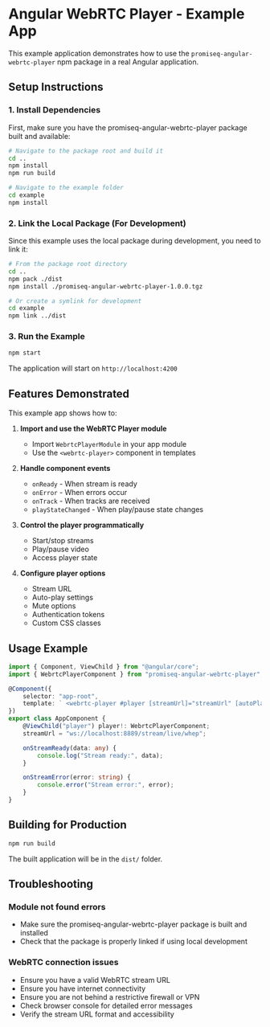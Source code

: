# Angular WebRTC Player - Example App

This example application demonstrates how to use the `promiseq-angular-webrtc-player` npm package in a real Angular application.

## Setup Instructions

### 1. Install Dependencies

First, make sure you have the promiseq-angular-webrtc-player package built and available:

```bash
# Navigate to the package root and build it
cd ..
npm install
npm run build

# Navigate to the example folder
cd example
npm install
```

### 2. Link the Local Package (For Development)

Since this example uses the local package during development, you need to link it:

```bash
# From the package root directory
cd ..
npm pack ./dist
npm install ./promiseq-angular-webrtc-player-1.0.0.tgz

# Or create a symlink for development
cd example
npm link ../dist
```

### 3. Run the Example

```bash
npm start
```

The application will start on `http://localhost:4200`

## Features Demonstrated

This example app shows how to:

1. **Import and use the WebRTC Player module**

    - Import `WebrtcPlayerModule` in your app module
    - Use the `<webrtc-player>` component in templates

2. **Handle component events**

    - `onReady` - When stream is ready
    - `onError` - When errors occur
    - `onTrack` - When tracks are received
    - `playStateChanged` - When play/pause state changes

3. **Control the player programmatically**

    - Start/stop streams
    - Play/pause video
    - Access player state

4. **Configure player options**
    - Stream URL
    - Auto-play settings
    - Mute options
    - Authentication tokens
    - Custom CSS classes

## Usage Example

```typescript
import { Component, ViewChild } from "@angular/core";
import { WebrtcPlayerComponent } from "promiseq-angular-webrtc-player";

@Component({
    selector: "app-root",
    template: ` <webrtc-player #player [streamUrl]="streamUrl" [autoPlay]="true" (onReady)="onStreamReady($event)" (onError)="onStreamError($event)"> </webrtc-player> `,
})
export class AppComponent {
    @ViewChild("player") player!: WebrtcPlayerComponent;
    streamUrl = "ws://localhost:8889/stream/live/whep";

    onStreamReady(data: any) {
        console.log("Stream ready:", data);
    }

    onStreamError(error: string) {
        console.error("Stream error:", error);
    }
}
```

## Building for Production

```bash
npm run build
```

The built application will be in the `dist/` folder.

## Troubleshooting

### Module not found errors

-   Make sure the promiseq-angular-webrtc-player package is built and installed
-   Check that the package is properly linked if using local development

### WebRTC connection issues

-   Ensure you have a valid WebRTC stream URL
-   Ensure you have internet connectivity
-   Ensure you are not behind a restrictive firewall or VPN
-   Check browser console for detailed error messages
-   Verify the stream URL format and accessibility
